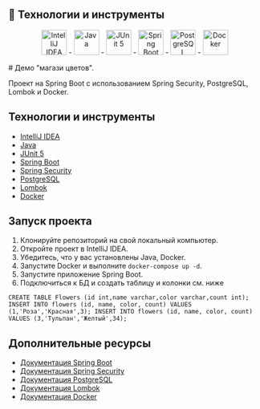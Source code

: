 ## :rocket: Технологии и инструменты

<p align="center">
 <a href="images/search?form=IARRTH&q=intellij+idea&first=1"><img src="https://th.bing.com/th?id=OSK.1092f43f0366fbf2d19494b8553ee2d8&w=148&h=148&c=7&o=6&dpr=1.1&pid=SANGAM" width="50" height="50" alt="IntelliJ IDEA"/></a>
- <a href="/images/search?view=detailV2&ccid=%2fLm%2fT3sc&id=0D2B1B2836C364BFBBA1E148C35EB983C3CE70B7&thid=OIP._Lm_T3scKhVEVFC54gcRxwHaE8&mediaurl=https%3a%2f%2fdownload.logo.wine%2flogo%2fJava_(programming_language)%2fJava_(programming_language)-Logo.wine.png&cdnurl=https%3a%2f%2fth.bing.com%2fth%2fid%2fR.fcb9bf4f7b1c2a15445450b9e20711c7%3frik%3dt3DOw4O5XsNI4Q%26pid%3dImgRaw%26r%3d0&exph=2000&expw=3000&q=java&simid=608014644935275944&FORM=IRPRST&ck=94A12116733BCD055B8A01222B26DDAF&selectedIndex=0"><img src="https://th.bing.com/th/id/OIP._Lm_T3scKhVEVFC54gcRxwHaE8?w=244&h=180&c=7&r=0&o=5&dpr=1.1&pid=1.7" width="50" height="50" alt="Java"/></a>
- <a href="https://junit.org/junit5/"><img src="https://junit.org/junit5/assets/img/junit5-logo.png" width="50" height="50" alt="JUnit 5"/></a>
- <a href="/images/search?form=IARRTH&q=spring+framework&first=1"><img src="https://th.bing.com/th?id=OSK.d63a4ed00425c1e5826a1ad6f240bd26&w=188&h=132&c=7&o=6&dpr=1.1&pid=SANGAM" width="50" height="50" alt="Spring Boot"/></a>
- <a href="/images/search?form=IARRTH&q=postgresql&first=1"><img src="https://th.bing.com/th?id=OSK.1c3948e43e80a33a286269c9bbfceb00&w=148&h=148&c=7&o=6&dpr=1.1&pid=SANGAM" width="50" height="50" alt="PostgreSQL"/></a>
- <a href="/images/search?form=IARRTH&q=docker&first=1"><img src="https://th.bing.com/th?id=OSK.140b08125adeaa264195719c4a83002c&w=188&h=132&c=7&o=6&dpr=1.1&pid=SANGAM" width="50" height="50" alt="Docker"/></a></a>
</p>
# Демо  "магази цветов".

Проект на Spring Boot с использованием Spring Security, PostgreSQL, Lombok и Docker.

## Технологии и инструменты

- [IntelliJ IDEA](https://www.jetbrains.com/idea/)
- [Java](https://www.java.com/)
- [JUnit 5](https://junit.org/junit5/)
- [Spring Boot](https://spring.io/projects/spring-boot)
- [Spring Security](https://spring.io/projects/spring-security)
- [PostgreSQL](https://www.postgresql.org/)
- [Lombok](https://projectlombok.org/)
- [Docker](https://www.docker.com/)

## Запуск проекта

1. Клонируйте репозиторий на свой локальный компьютер.
2. Откройте проект в IntelliJ IDEA.
3. Убедитесь, что у вас установлены Java, Docker.
4. Запустите Docker и выполните `docker-compose up -d`.
5. Запустите приложение Spring Boot.
6. Подключиться к БД и создать таблицу и колонки см. ниже

`CREATE TABLE Flowers (id int,name varchar,color varchar,count int);`
`INSERT INTO flowers (id, name, color, count) VALUES (1,'Роза','Красная',3); INSERT INTO flowers (id, name, color, count) VALUES (3,'Тульпан','Желтый',34);`

## Дополнительные ресурсы

- [Документация Spring Boot](https://spring.io/guides/gs/spring-boot/)
- [Документация Spring Security](https://docs.spring.io/spring-security/site/docs/current/reference/html5/)
- [Документация PostgreSQL](https://www.postgresql.org/docs/)
- [Документация Lombok](https://projectlombok.org/features/all)
- [Документация Docker](https://docs.docker.com/get-started/)


